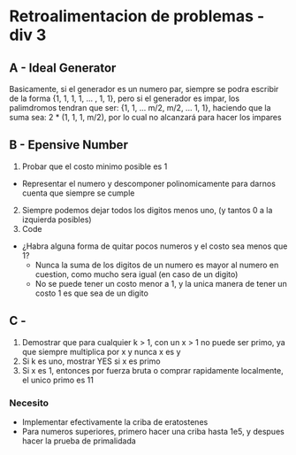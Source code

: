 # Retroalimentacion de problemas - div 3

## A - Ideal Generator

Basicamente, si el generador es un numero par, siempre se podra escribir de la forma {1, 1, 1, 1, ... , 1, 1}, pero si el generador es impar, los palimdromos tendran que ser: {1, 1, ... m/2, m/2, ... 1, 1}, haciendo que la suma sea: 2 \* (1, 1, 1, m/2), por lo cual no alcanzará para hacer los impares

## B - Epensive Number

1. Probar que el costo minimo posible es 1

- Representar el numero y descomponer polinomicamente para darnos cuenta que siempre se cumple

2. Siempre podemos dejar todos los digitos menos uno, (y tantos 0 a la izquierda posibles)
3. Code

- ¿Habra alguna forma de quitar pocos numeros y el costo sea menos que 1?
  - Nunca la suma de los digitos de un numero es mayor al numero en cuestion, como mucho sera igual (en caso de un digito)
  - No se puede tener un costo menor a 1, y la unica manera de tener un costo 1 es que sea de un digito

## C -

1. Demostrar que para cualquier k > 1, con un x > 1 no puede ser primo, ya que siempre multiplica por x y nunca x es y
2. Si k es uno, mostrar YES si x es primo
3. Si x es 1, entonces por fuerza bruta o comprar rapidamente localmente, el unico primo es 11

### Necesito

- Implementar efectivamente la criba de eratostenes
- Para numeros superiores, primero hacer una criba hasta 1e5, y despues hacer la prueba de primalidada
